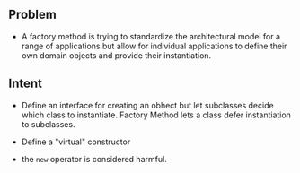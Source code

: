 ## Problem

- A factory method is trying to standardize the architectural model for a range of applications but allow for individual applications to define their own domain objects and provide their instantiation.

## Intent

- Define an interface for creating an obhect but let subclasses decide which class to instantiate. Factory Method lets a class defer instantiation to subclasses.

- Define a "virtual" constructor

- the `new` operator is considered harmful.

